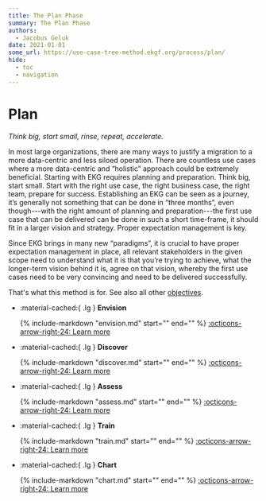 ```yaml
---
title: The Plan Phase
summary: The Plan Phase
authors:
  - Jacobus Geluk
date: 2021-01-01
some_url: https://use-case-tree-method.ekgf.org/process/plan/
hide:
  - toc
  - navigation
---
```

# Plan

<!--summary-plan-start-->
_Think big, start small, rinse, repeat, accelerate._
<!--summary-plan-end-->

[//]: # (??? note "Rationale")

In most large organizations, there are many ways to justify a migration to a more data-centric and less
siloed operation. There are countless use cases where a more data-centric and “holistic” approach could
be extremely beneficial. Starting with EKG requires planning and preparation. Think big, start small. 
Start with the right use case, the right business case, the right team, prepare for success.
Establishing an EKG can be seen as a journey, it’s generally not something that can be done in “three
months”, even though---with the right amount of planning and preparation---the first use case that can
be delivered can be done in such a short time-frame, it should fit in a larger vision and strategy. Proper
expectation management is key.

Since EKG brings in many new “paradigms”, it is crucial to have proper expectation management in place,
all relevant stakeholders in the given scope need to understand what it is that you’re trying to achieve,
what the longer-term vision behind it is, agree on that vision, whereby the first use cases need to be
very convincing and need to be delivered successfully.

That's what this method is for. See also all other [objectives](../../objective).

<div class="grid cards" markdown>

- :material-cached:{ .lg } __Envision__

    {% include-markdown "envision.md"
    start="<!--summary-start-->" end="<!--summary-end-->" %}
    [:octicons-arrow-right-24: Learn more](envision.md)

- :material-cached:{ .lg } __Discover__

    {% include-markdown "discover.md"
    start="<!--summary-start-->" end="<!--summary-end-->" %}
    [:octicons-arrow-right-24: Learn more](discover.md)

- :material-cached:{ .lg } __Assess__

    {% include-markdown "assess.md"
    start="<!--summary-start-->" end="<!--summary-end-->" %}
    [:octicons-arrow-right-24: Learn more](assess.md)

- :material-cached:{ .lg } __Train__

    {% include-markdown "train.md"
    start="<!--summary-start-->" end="<!--summary-end-->" %}
    [:octicons-arrow-right-24: Learn more](train.md)

- :material-cached:{ .lg } __Chart__

    {% include-markdown "chart.md"
    start="<!--summary-start-->" end="<!--summary-end-->" %}
    [:octicons-arrow-right-24: Learn more](chart.md)

</div>

